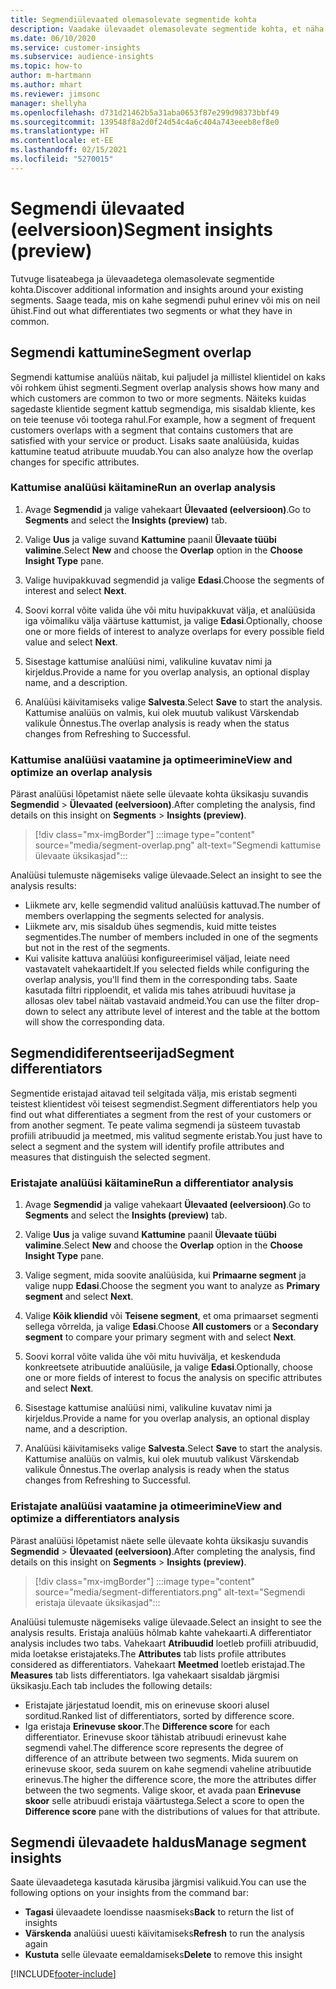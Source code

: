 ```yaml
---
title: Segmendiülevaated olemasolevate segmentide kohta
description: Vaadake ülevaadet olemasolevate segmentide kohta, et näha erinevusi ja sarnasusi.
ms.date: 06/10/2020
ms.service: customer-insights
ms.subservice: audience-insights
ms.topic: how-to
author: m-hartmann
ms.author: mhart
ms.reviewer: jimsonc
manager: shellyha
ms.openlocfilehash: d731d21462b5a31aba0653f87e299d98373bbf49
ms.sourcegitcommit: 139548f8a2d0f24d54c4a6c404a743eeeb8ef8e0
ms.translationtype: HT
ms.contentlocale: et-EE
ms.lasthandoff: 02/15/2021
ms.locfileid: "5270015"
---
```

# <a name="segment-insights-preview"></a><span data-ttu-id="c7f55-103">Segmendi ülevaated (eelversioon)</span><span class="sxs-lookup"><span data-stu-id="c7f55-103">Segment insights (preview)</span></span>

<span data-ttu-id="c7f55-104">Tutvuge lisateabega ja ülevaadetega olemasolevate segmentide kohta.</span><span class="sxs-lookup"><span data-stu-id="c7f55-104">Discover additional information and insights around your existing segments.</span></span> <span data-ttu-id="c7f55-105">Saage teada, mis on kahe segmendi puhul erinev või mis on neil ühist.</span><span class="sxs-lookup"><span data-stu-id="c7f55-105">Find out what differentiates two segments or what they have in common.</span></span>

## <a name="segment-overlap"></a><span data-ttu-id="c7f55-106">Segmendi kattumine</span><span class="sxs-lookup"><span data-stu-id="c7f55-106">Segment overlap</span></span>

<span data-ttu-id="c7f55-107">Segmendi kattumise analüüs näitab, kui paljudel ja millistel klientidel on kaks või rohkem ühist segmenti.</span><span class="sxs-lookup"><span data-stu-id="c7f55-107">Segment overlap analysis shows how many and which customers are common to two or more segments.</span></span> <span data-ttu-id="c7f55-108">Näiteks kuidas sagedaste klientide segment kattub segmendiga, mis sisaldab kliente, kes on teie teenuse või tootega rahul.</span><span class="sxs-lookup"><span data-stu-id="c7f55-108">For example, how a segment of frequent customers overlaps with a segment that contains customers that are satisfied with your service or product.</span></span>
<span data-ttu-id="c7f55-109">Lisaks saate analüüsida, kuidas kattumine teatud atribuute muudab.</span><span class="sxs-lookup"><span data-stu-id="c7f55-109">You can also analyze how the overlap changes for specific attributes.</span></span>

### <a name="run-an-overlap-analysis"></a><span data-ttu-id="c7f55-110">Kattumise analüüsi käitamine</span><span class="sxs-lookup"><span data-stu-id="c7f55-110">Run an overlap analysis</span></span>

1. <span data-ttu-id="c7f55-111">Avage **Segmendid** ja valige vahekaart **Ülevaated (eelversioon)**.</span><span class="sxs-lookup"><span data-stu-id="c7f55-111">Go to **Segments** and select the **Insights (preview)** tab.</span></span>

1. <span data-ttu-id="c7f55-112">Valige **Uus** ja valige suvand **Kattumine** paanil **Ülevaate tüübi valimine**.</span><span class="sxs-lookup"><span data-stu-id="c7f55-112">Select **New** and choose the **Overlap** option in the **Choose Insight Type** pane.</span></span>

1. <span data-ttu-id="c7f55-113">Valige huvipakkuvad segmendid ja valige **Edasi**.</span><span class="sxs-lookup"><span data-stu-id="c7f55-113">Choose the segments of interest and select **Next**.</span></span>

1. <span data-ttu-id="c7f55-114">Soovi korral võite valida ühe või mitu huvipakkuvat välja, et analüüsida iga võimaliku välja väärtuse kattumist, ja valige **Edasi**.</span><span class="sxs-lookup"><span data-stu-id="c7f55-114">Optionally, choose one or more fields of interest to analyze overlaps for every possible field value and select **Next**.</span></span>

1. <span data-ttu-id="c7f55-115">Sisestage kattumise analüüsi nimi, valikuline kuvatav nimi ja kirjeldus.</span><span class="sxs-lookup"><span data-stu-id="c7f55-115">Provide a name for you overlap analysis, an optional display name, and a description.</span></span>

1. <span data-ttu-id="c7f55-116">Analüüsi käivitamiseks valige **Salvesta**.</span><span class="sxs-lookup"><span data-stu-id="c7f55-116">Select **Save** to start the analysis.</span></span> <span data-ttu-id="c7f55-117">Kattumise analüüs on valmis, kui olek muutub valikust Värskendab valikule Õnnestus.</span><span class="sxs-lookup"><span data-stu-id="c7f55-117">The overlap analysis is ready when the status changes from Refreshing to Successful.</span></span>

### <a name="view-and-optimize-an-overlap-analysis"></a><span data-ttu-id="c7f55-118">Kattumise analüüsi vaatamine ja optimeerimine</span><span class="sxs-lookup"><span data-stu-id="c7f55-118">View and optimize an overlap analysis</span></span>

<span data-ttu-id="c7f55-119">Pärast analüüsi lõpetamist näete selle ülevaate kohta üksikasju suvandis **Segmendid** > **Ülevaated (eelversioon)**.</span><span class="sxs-lookup"><span data-stu-id="c7f55-119">After completing the analysis, find details on this insight on **Segments** > **Insights (preview)**.</span></span>

> [!div class="mx-imgBorder"]
> :::image type="content" source="media/segment-overlap.png" alt-text="Segmendi kattumise ülevaate üksikasjad":::

<span data-ttu-id="c7f55-121">Analüüsi tulemuste nägemiseks valige ülevaade.</span><span class="sxs-lookup"><span data-stu-id="c7f55-121">Select an insight to see the analysis results:</span></span>

- <span data-ttu-id="c7f55-122">Liikmete arv, kelle segmendid valitud analüüsis kattuvad.</span><span class="sxs-lookup"><span data-stu-id="c7f55-122">The number of members overlapping the segments selected for analysis.</span></span>
- <span data-ttu-id="c7f55-123">Liikmete arv, mis sisaldub ühes segmendis, kuid mitte teistes segmentides.</span><span class="sxs-lookup"><span data-stu-id="c7f55-123">The number of members included in one of the segments but not in the rest of the segments.</span></span>
- <span data-ttu-id="c7f55-124">Kui valisite kattuva analüüsi konfigureerimisel väljad, leiate need vastavatelt vahekaartidelt.</span><span class="sxs-lookup"><span data-stu-id="c7f55-124">If you selected fields while configuring the overlap analysis, you'll find them in the corresponding tabs.</span></span> <span data-ttu-id="c7f55-125">Saate kasutada filtri ripploendit, et valida mis tahes atribuudi huvitase ja allosas olev tabel näitab vastavaid andmeid.</span><span class="sxs-lookup"><span data-stu-id="c7f55-125">You can use the filter drop-down to select any attribute level of interest and the table at the bottom will show the corresponding data.</span></span>

## <a name="segment-differentiators"></a><span data-ttu-id="c7f55-126">Segmendidiferentseerijad</span><span class="sxs-lookup"><span data-stu-id="c7f55-126">Segment differentiators</span></span>

<span data-ttu-id="c7f55-127">Segmentide eristajad aitavad teil selgitada välja, mis eristab segmenti teistest klientidest või teisest segmendist.</span><span class="sxs-lookup"><span data-stu-id="c7f55-127">Segment differentiators help you find out what differentiates a segment from the rest of your customers or from another segment.</span></span> <span data-ttu-id="c7f55-128">Te peate valima segmendi ja süsteem tuvastab profiili atribuudid ja meetmed, mis valitud segmente eristab.</span><span class="sxs-lookup"><span data-stu-id="c7f55-128">You just have to select a segment and the system will identify profile attributes and measures that distinguish the selected segment.</span></span>

### <a name="run-a-differentiator-analysis"></a><span data-ttu-id="c7f55-129">Eristajate analüüsi käitamine</span><span class="sxs-lookup"><span data-stu-id="c7f55-129">Run a differentiator analysis</span></span>

1. <span data-ttu-id="c7f55-130">Avage **Segmendid** ja valige vahekaart **Ülevaated (eelversioon)**.</span><span class="sxs-lookup"><span data-stu-id="c7f55-130">Go to **Segments** and select the **Insights (preview)** tab.</span></span>

1. <span data-ttu-id="c7f55-131">Valige **Uus** ja valige suvand **Kattumine** paanil **Ülevaate tüübi valimine**.</span><span class="sxs-lookup"><span data-stu-id="c7f55-131">Select **New** and choose the **Overlap** option in the **Choose Insight Type** pane.</span></span>

1. <span data-ttu-id="c7f55-132">Valige segment, mida soovite analüüsida, kui **Primaarne segment** ja valige nupp **Edasi**.</span><span class="sxs-lookup"><span data-stu-id="c7f55-132">Choose the segment you want to analyze as **Primary segment** and select **Next**.</span></span>

1. <span data-ttu-id="c7f55-133">Valige **Kõik kliendid** või **Teisene segment**, et oma primaarset segmenti sellega võrrelda, ja valige **Edasi**.</span><span class="sxs-lookup"><span data-stu-id="c7f55-133">Choose **All customers** or a **Secondary segment** to compare your primary segment with and select **Next**.</span></span>

1. <span data-ttu-id="c7f55-134">Soovi korral võite valida ühe või mitu huvivälja, et keskenduda konkreetsete atribuutide analüüsile, ja valige **Edasi**.</span><span class="sxs-lookup"><span data-stu-id="c7f55-134">Optionally, choose one or more fields of interest to focus the analysis on specific attributes and select **Next**.</span></span>

1. <span data-ttu-id="c7f55-135">Sisestage kattumise analüüsi nimi, valikuline kuvatav nimi ja kirjeldus.</span><span class="sxs-lookup"><span data-stu-id="c7f55-135">Provide a name for you overlap analysis, an optional display name, and a description.</span></span>

1. <span data-ttu-id="c7f55-136">Analüüsi käivitamiseks valige **Salvesta**.</span><span class="sxs-lookup"><span data-stu-id="c7f55-136">Select **Save** to start the analysis.</span></span> <span data-ttu-id="c7f55-137">Kattumise analüüs on valmis, kui olek muutub valikust Värskendab valikule Õnnestus.</span><span class="sxs-lookup"><span data-stu-id="c7f55-137">The overlap analysis is ready when the status changes from Refreshing to Successful.</span></span>

### <a name="view-and-optimize-a-differentiators-analysis"></a><span data-ttu-id="c7f55-138">Eristajate analüüsi vaatamine ja otimeerimine</span><span class="sxs-lookup"><span data-stu-id="c7f55-138">View and optimize a differentiators analysis</span></span>

<span data-ttu-id="c7f55-139">Pärast analüüsi lõpetamist näete selle ülevaate kohta üksikasju suvandis **Segmendid** > **Ülevaated (eelversioon)**.</span><span class="sxs-lookup"><span data-stu-id="c7f55-139">After completing the analysis, find details on this insight on **Segments** > **Insights (preview)**.</span></span>

> [!div class="mx-imgBorder"]
> :::image type="content" source="media/segment-differentiators.png" alt-text="Segmendi eristaja ülevaate üksikasjad":::

<span data-ttu-id="c7f55-141">Analüüsi tulemuste nägemiseks valige ülevaade.</span><span class="sxs-lookup"><span data-stu-id="c7f55-141">Select an insight to see the analysis results.</span></span> <span data-ttu-id="c7f55-142">Eristaja analüüs hõlmab kahte vahekaarti.</span><span class="sxs-lookup"><span data-stu-id="c7f55-142">A differentiator analysis includes two tabs.</span></span> <span data-ttu-id="c7f55-143">Vahekaart **Atribuudid** loetleb profiili atribuudid, mida loetakse eristajateks.</span><span class="sxs-lookup"><span data-stu-id="c7f55-143">The **Attributes** tab lists profile attributes considered as differentiators.</span></span> <span data-ttu-id="c7f55-144">Vahekaart **Meetmed** loetleb eristajad.</span><span class="sxs-lookup"><span data-stu-id="c7f55-144">The **Measures** tab lists differentiators.</span></span> <span data-ttu-id="c7f55-145">Iga vahekaart sisaldab järgmisi üksikasju.</span><span class="sxs-lookup"><span data-stu-id="c7f55-145">Each tab includes the following details:</span></span>

- <span data-ttu-id="c7f55-146">Eristajate järjestatud loendit, mis on erinevuse skoori alusel sorditud.</span><span class="sxs-lookup"><span data-stu-id="c7f55-146">Ranked list of differentiators, sorted by difference score.</span></span>
- <span data-ttu-id="c7f55-147">Iga eristaja **Erinevuse skoor**.</span><span class="sxs-lookup"><span data-stu-id="c7f55-147">The **Difference score** for each differentiator.</span></span> <span data-ttu-id="c7f55-148">Erinevuse skoor tähistab atribuudi erinevust kahe segmendi vahel.</span><span class="sxs-lookup"><span data-stu-id="c7f55-148">The difference score represents the degree of difference of an attribute between two segments.</span></span> <span data-ttu-id="c7f55-149">Mida suurem on erinevuse skoor, seda suurem on kahe segmendi vaheline atribuutide erinevus.</span><span class="sxs-lookup"><span data-stu-id="c7f55-149">The higher the difference score, the more the attributes differ between the two segments.</span></span> <span data-ttu-id="c7f55-150">Valige skoor, et avada paan **Erinevuse skoor** selle atribuudi eristaja väärtustega.</span><span class="sxs-lookup"><span data-stu-id="c7f55-150">Select a score to open the **Difference score** pane with the distributions of values for that attribute.</span></span>

## <a name="manage-segment-insights"></a><span data-ttu-id="c7f55-151">Segmendi ülevaadete haldus</span><span class="sxs-lookup"><span data-stu-id="c7f55-151">Manage segment insights</span></span>

<span data-ttu-id="c7f55-152">Saate ülevaadetega kasutada kärusiba järgmisi valikuid.</span><span class="sxs-lookup"><span data-stu-id="c7f55-152">You can use the following options on your insights from the command bar:</span></span>

- <span data-ttu-id="c7f55-153">**Tagasi** ülevaadete loendisse naasmiseks</span><span class="sxs-lookup"><span data-stu-id="c7f55-153">**Back** to return the list of insights</span></span>
- <span data-ttu-id="c7f55-154">**Värskenda** analüüsi uuesti käivitamiseks</span><span class="sxs-lookup"><span data-stu-id="c7f55-154">**Refresh** to run the analysis again</span></span>
- <span data-ttu-id="c7f55-155">**Kustuta** selle ülevaate eemaldamiseks</span><span class="sxs-lookup"><span data-stu-id="c7f55-155">**Delete** to remove this insight</span></span>


[!INCLUDE[footer-include](../includes/footer-banner.md)]
